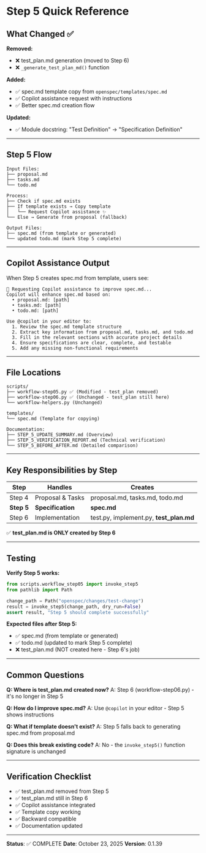 # Step 5 Quick Reference

## What Changed ✅

**Removed:**
- ❌ test_plan.md generation (moved to Step 6)
- ❌ `_generate_test_plan_md()` function

**Added:**
- ✅ spec.md template copy from `openspec/templates/spec.md`
- ✅ Copilot assistance request with instructions
- ✅ Better spec.md creation flow

**Updated:**
- ✅ Module docstring: "Test Definition" → "Specification Definition"

---

## Step 5 Flow

```
Input Files:
├── proposal.md
├── tasks.md
└── todo.md

Process:
├── Check if spec.md exists
├── If template exists → Copy template
│   └── Request Copilot assistance ✨
└── Else → Generate from proposal (fallback)

Output Files:
├── spec.md (from template or generated)
└── updated todo.md (mark Step 5 complete)
```

---

## Copilot Assistance Output

When Step 5 creates spec.md from template, users see:

```
📝 Requesting Copilot assistance to improve spec.md...
Copilot will enhance spec.md based on:
  • proposal.md: [path]
  • tasks.md: [path]
  • todo.md: [path]

Use @copilot in your editor to:
  1. Review the spec.md template structure
  2. Extract key information from proposal.md, tasks.md, and todo.md
  3. Fill in the relevant sections with accurate project details
  4. Ensure specifications are clear, complete, and testable
  5. Add any missing non-functional requirements
```

---

## File Locations

```
scripts/
├── workflow-step05.py ✅ (Modified - test_plan removed)
├── workflow-step06.py ✅ (Unchanged - test_plan still here)
└── workflow-helpers.py (Unchanged)

templates/
└── spec.md (Template for copying)

Documentation:
├── STEP_5_UPDATE_SUMMARY.md (Overview)
├── STEP_5_VERIFICATION_REPORT.md (Technical verification)
└── STEP_5_BEFORE_AFTER.md (Detailed comparison)
```

---

## Key Responsibilities by Step

| Step | Handles | Creates |
|------|---------|---------|
| Step 4 | Proposal & Tasks | proposal.md, tasks.md, todo.md |
| **Step 5** | **Specification** | **spec.md** |
| Step 6 | Implementation | test.py, implement.py, **test_plan.md** |

✅ **test_plan.md is ONLY created by Step 6**

---

## Testing

**Verify Step 5 works:**
```python
from scripts.workflow_step05 import invoke_step5
from pathlib import Path

change_path = Path("openspec/changes/test-change")
result = invoke_step5(change_path, dry_run=False)
assert result, "Step 5 should complete successfully"
```

**Expected files after Step 5:**
- ✅ spec.md (from template or generated)
- ✅ todo.md (updated to mark Step 5 complete)
- ❌ test_plan.md (NOT created here - Step 6's job)

---

## Common Questions

**Q: Where is test_plan.md created now?**
A: Step 6 (workflow-step06.py) - it's no longer in Step 5

**Q: How do I improve spec.md?**
A: Use `@copilot` in your editor - Step 5 shows instructions

**Q: What if template doesn't exist?**
A: Step 5 falls back to generating spec.md from proposal.md

**Q: Does this break existing code?**
A: No - the `invoke_step5()` function signature is unchanged

---

## Verification Checklist

- ✅ test_plan.md removed from Step 5
- ✅ test_plan.md still in Step 6
- ✅ Copilot assistance integrated
- ✅ Template copy working
- ✅ Backward compatible
- ✅ Documentation updated

---

**Status**: ✅ COMPLETE
**Date**: October 23, 2025
**Version**: 0.1.39
